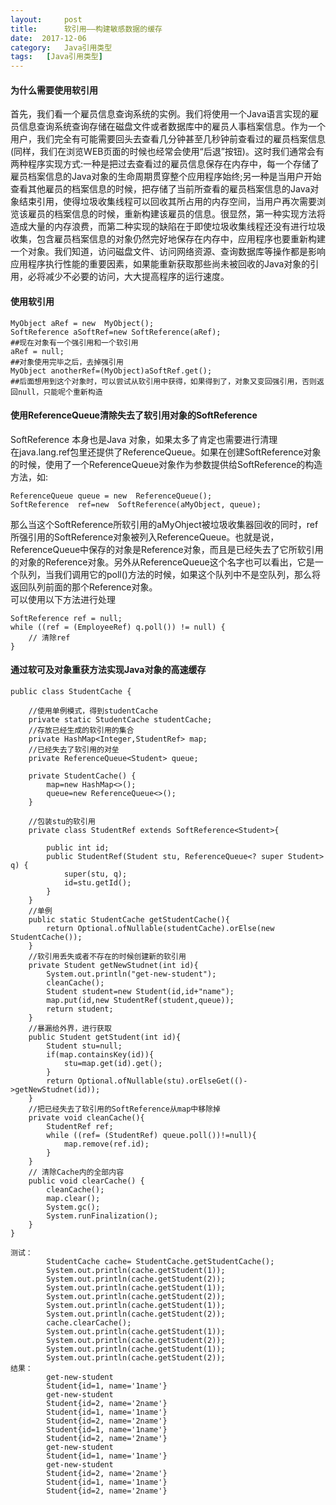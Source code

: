 ```yaml
---
layout:     post
title:      软引用——构建敏感数据的缓存
date:  2017-12-06
category:   Java引用类型
tags:   [Java引用类型]
---
```

#### 为什么需要使用软引用
   首先，我们看一个雇员信息查询系统的实例。我们将使用一个Java语言实现的雇员信息查询系统查询存储在磁盘文件或者数据库中的雇员人事档案信息。作为一个用户，我们完全有可能需要回头去查看几分钟甚至几秒钟前查看过的雇员档案信息(同样，我们在浏览WEB页面的时候也经常会使用“后退”按钮)。这时我们通常会有两种程序实现方式:一种是把过去查看过的雇员信息保存在内存中，每一个存储了雇员档案信息的Java对象的生命周期贯穿整个应用程序始终;另一种是当用户开始查看其他雇员的档案信息的时候，把存储了当前所查看的雇员档案信息的Java对象结束引用，使得垃圾收集线程可以回收其所占用的内存空间，当用户再次需要浏览该雇员的档案信息的时候，重新构建该雇员的信息。很显然，第一种实现方法将造成大量的内存浪费，而第二种实现的缺陷在于即使垃圾收集线程还没有进行垃圾收集，包含雇员档案信息的对象仍然完好地保存在内存中，应用程序也要重新构建一个对象。我们知道，访问磁盘文件、访问网络资源、查询数据库等操作都是影响应用程序执行性能的重要因素，如果能重新获取那些尚未被回收的Java对象的引用，必将减少不必要的访问，大大提高程序的运行速度。  
     
####   使用软引用
```
MyObject aRef = new  MyObject();
SoftReference aSoftRef=new SoftReference(aRef);
##现在对象有一个强引用和一个软引用
aRef = null;
##对象使用完毕之后，去掉强引用
MyObject anotherRef=(MyObject)aSoftRef.get();
##后面想用到这个对象时，可以尝试从软引用中获得，如果得到了，对象又变回强引用，否则返回null，只能呢个重新构造
```
####  使用ReferenceQueue清除失去了软引用对象的SoftReference  
SoftReference 本身也是Java 对象，如果太多了肯定也需要进行清理    
在java.lang.ref包里还提供了ReferenceQueue。如果在创建SoftReference对象的时候，使用了一个ReferenceQueue对象作为参数提供给SoftReference的构造方法，如:
```
ReferenceQueue queue = new  ReferenceQueue();
SoftReference  ref=new  SoftReference(aMyObject, queue);
```
那么当这个SoftReference所软引用的aMyOhject被垃圾收集器回收的同时，ref所强引用的SoftReference对象被列入ReferenceQueue。也就是说，ReferenceQueue中保存的对象是Reference对象，而且是已经失去了它所软引用的对象的Reference对象。另外从ReferenceQueue这个名字也可以看出，它是一个队列，当我们调用它的poll()方法的时候，如果这个队列中不是空队列，那么将返回队列前面的那个Reference对象。  
可以使用以下方法进行处理  
```
SoftReference ref = null;
while ((ref = (EmployeeRef) q.poll()) != null) {
    // 清除ref
}
```
####   通过软可及对象重获方法实现Java对象的高速缓存
```
public class StudentCache {

    //使用单例模式，得到studentCache
    private static StudentCache studentCache;
    //存放已经生成的软引用的集合
    private HashMap<Integer,StudentRef> map;
    //已经失去了软引用的对垒
    private ReferenceQueue<Student> queue;

    private StudentCache() {
        map=new HashMap<>();
        queue=new ReferenceQueue<>();
    }

    //包装stu的软引用
    private class StudentRef extends SoftReference<Student>{

        public int id;
        public StudentRef(Student stu, ReferenceQueue<? super Student> q) {
            super(stu, q);
            id=stu.getId();
        }
    }
    //单例
    public static StudentCache getStudentCache(){
        return Optional.ofNullable(studentCache).orElse(new StudentCache());
    }
    //软引用丢失或者不存在的时候创建新的软引用
    private Student getNewStudnet(int id){
        System.out.println("get-new-student");
        cleanCache();
        Student student=new Student(id,id+"name");
        map.put(id,new StudentRef(student,queue));
        return student;
    }
    //暴漏给外界，进行获取
    public Student getStudent(int id){
        Student stu=null;
        if(map.containsKey(id)){
            stu=map.get(id).get();
        }
        return Optional.ofNullable(stu).orElseGet(()->getNewStudnet(id));
    }
    //把已经失去了软引用的SoftReference从map中移除掉
    private void cleanCache(){
        StudentRef ref;
        while ((ref= (StudentRef) queue.poll())!=null){
            map.remove(ref.id);
        }
    }
    // 清除Cache内的全部内容
    public void clearCache() {
        cleanCache();
        map.clear();
        System.gc();
        System.runFinalization();
    }
}

测试：
        StudentCache cache= StudentCache.getStudentCache();
        System.out.println(cache.getStudent(1));
        System.out.println(cache.getStudent(2));
        System.out.println(cache.getStudent(1));
        System.out.println(cache.getStudent(2));
        System.out.println(cache.getStudent(1));
        System.out.println(cache.getStudent(2));
        cache.clearCache();
        System.out.println(cache.getStudent(1));
        System.out.println(cache.getStudent(2));
        System.out.println(cache.getStudent(1));
        System.out.println(cache.getStudent(2));
结果：
        get-new-student
        Student{id=1, name='1name'}
        get-new-student
        Student{id=2, name='2name'}
        Student{id=1, name='1name'}
        Student{id=2, name='2name'}
        Student{id=1, name='1name'}
        Student{id=2, name='2name'}
        get-new-student
        Student{id=1, name='1name'}
        get-new-student
        Student{id=2, name='2name'}
        Student{id=1, name='1name'}
        Student{id=2, name='2name'}
```













